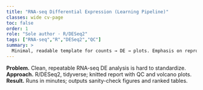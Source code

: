 ```yaml
---
title: "RNA-seq Differential Expression (Learning Pipeline)"
classes: wide cv-page
toc: false
order: 1
role: "Sole author · R/DESeq2"
tags: ["RNA-seq","R","DESeq2","QC"]
summary: >
  Minimal, readable template for counts → DE → plots. Emphasis on reproducibility and polished figures.
---
```


**Problem.** Clean, repeatable RNA-seq DE analysis is hard to standardize.  
**Approach.** R/DESeq2, tidyverse; knitted report with QC and volcano plots.  
**Result.** Runs in minutes; outputs sanity-check figures and ranked tables.


